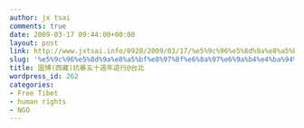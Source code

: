 ```yaml
---
author: jx tsai
comments: true
date: 2009-03-17 09:44:00+00:00
layout: post
link: http://www.jxtsai.info/0928/2009/03/17/%e5%9c%96%e5%8d%9a%e8%a5%bf%e8%97%8f%e6%8a%97%e6%9a%b4%e4%ba%94%e5%8d%81%e9%80%b1%e5%b9%b4%e9%81%8a%e8%a1%8c%e5%8f%b0%e5%8c%97/
slug: '%e5%9c%96%e5%8d%9a%e8%a5%bf%e8%97%8f%e6%8a%97%e6%9a%b4%e4%ba%94%e5%8d%81%e9%80%b1%e5%b9%b4%e9%81%8a%e8%a1%8c%e5%8f%b0%e5%8c%97'
title: 圖博(西藏)抗暴五十週年遊行@台北
wordpress_id: 262
categories:
- Free Tibet
- human rights
- NGO
---
```



